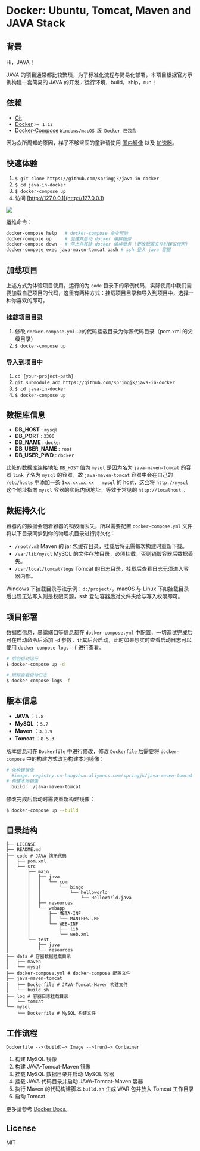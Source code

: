 # Docker: Ubuntu, Tomcat, Maven and JAVA Stack
## 背景
Hi，JAVA！

JAVA 的项目通常都比较繁琐，为了标准化流程与简易化部署，本项目根据官方示例构建一套简易的 JAVA 的开发／运行环境，build，ship，run！

## 依赖

* [Git](https://git-scm.com/downloads)
* [Docker](https://www.docker.com/products/docker/) `>= 1.12`
* [Docker-Compose](https://www.docker.com/products/docker/) `Windows/macOS 版 Docker 已包含`

因为众所周知的原因，梯子不够坚固的童鞋请使用 [国内镜像](http://get.daocloud.io/) 以及 [加速器](https://www.daocloud.io/mirror.html#accelerator-doc)。

## 快速体验
1. `$ git clone https://github.com/springjk/java-in-docker`
2. `$ cd java-in-docker`
3. `$ docker-compose up`
4. 访问 [http://127.0.0.1](http://127.0.0.1)

![](http://oac57xnsh.bkt.clouddn.com/2016-10-16-14766211732437.jpg)

运维命令：

```bash
docker-compose help   # docker-compose 命令帮助
docker-compose up     # 创建并启动 docker 编排服务
docker-compose down   # 停止并移除 docker 编排服务 (更改配置文件时建议使用)
docker-compose exec java-maven-tomcat bash # ssh 登入 java 容器
```


## 加载项目
上述方式为体验项目使用，运行的为 `code` 目录下的示例代码，实际使用中我们需要加载自己项目的代码，这里有两种方式：挂载项目目录和导入到项目中，选择一种你喜欢的即可。

### 挂载项目目录
1. 修改 `docker-compose.yml` 中的代码挂载目录为你源代码目录（pom.xml 的父级目录）
2. `$ docker-compose up`

### 导入到项目中
1. `cd {your-project-path}`
2. `git submodule add https://github.com/springjk/java-in-docker`
2. `$ cd java-in-docker`
3. `$ docker-compose up`

## 数据库信息
* **DB_HOST** : `mysql`
* **DB_PORT** : `3306`
* **DB_NAME** : `docker`
* **DB_USER_NAME** : `root`
* **DB_USER_PWD** : `docker`

此处的数据库连接地址 `DB_HOST` 值为 `mysql` 是因为名为 `java-maven-tomcat` 的容器 `link` 了名为 `mysql` 的容器，故 `java-maven-tomcat` 容器中会在自己的 `/etc/hosts` 中添加一条 `1xx.xx.xx.xx   mysql` 的 host，这会将 `http://mysql` 这个地址指向 `mysql` 容器的实际内网地址，等效于常见的 `http://localhost` 。

## 数据持久化
容器内的数据会随着容器的销毁而丢失，所以需要配置 `docker-compose.yml` 文件将以下目录同步到你的物理机目录进行持久化：

* `/root/.m2` Maven 的 jar 包缓存目录，挂载后将无需每次构建时重新下载。
* `/var/lib/mysql` MySQL 的文件存放目录，必须挂载，否则销毁容器后数据丢失。
* `/usr/local/tomcat/logs` Tomcat 的日志目录，挂载后查看日志无须进入容器内部。

Windows 下挂载目录写法示例：`d:/project/`，macOS 与 Linux 下如挂载目录后出现无法写入则是权限问题，ssh 登陆容器后对文件夹给与写入权限即可。

## 项目部署
数据库信息，暴露端口等信息都在 `docker-compose.yml` 中配置，一切调试完成后可在启动命令后添加 `-d` 参数，让其后台启动，此时如果想实时查看启动日志可以使用 `docker-compose logs -f` 进行查看。

``` bash
# 后台启动运行
$ docker-compose up -d

# 跟踪查看启动日志
$ docker-compose logs -f
```

## 版本信息
* **JAVA** ：`1.8`
* **MySQL** ：`5.7`
* **Maven** ：`3.3.9`
* **Tomcat** ：`8.5.3`

版本信息可在 `Dockerfile` 中进行修改，修改 `Dockerfile` 后需要将 `docker-compose` 中的构建方式改为构建本地镜像：

``` bash
# 免构建镜像
  #image: registry.cn-hangzhou.aliyuncs.com/springjk/java-maven-tomcat
# 构建本地镜像
  build: ./java-maven-tomcat
```

修改完成后启动时需要重新构建镜像：

``` bash
$ docker-compose up --build
```

## 目录结构

```
├── LICENSE
├── README.md
├── code # JAVA 演示代码
│   ├── pom.xml
│   └── src
│       ├── main
│       │   ├── java
│       │   │   └── com
│       │   │       └── bingo
│       │   │           └── helloworld
│       │   │               └── HelloWorld.java
│       │   ├── resources
│       │   └── webapp
│       │       ├── META-INF
│       │       │   └── MANIFEST.MF
│       │       └── WEB-INF
│       │           ├── lib
│       │           └── web.xml
│       └── test
│           ├── java
│           └── resources
├── data # 容器数据挂载目录
│   ├── maven
│   └── mysql
├── docker-compose.yml # docker-compose 配置文件
├── java-maven-tomcat
│   ├── Dockerfile # JAVA-Tomcat-Maven 构建文件
│   └── build.sh
├── log # 容器日志挂载目录
│   └── tomcat
└── mysql
    └── Dockerfile # MySQL 构建文件
```

## 工作流程
`Dockerfile -->(build)–> Image -->(run)–> Container`

1. 构建 MySQL 镜像
2. 构建 JAVA-Tomcat-Maven 镜像
3. 挂载 MySQL 数据目录并启动 MySQL 容器
4. 挂载 JAVA 代码目录并启动 JAVA-Tomcat-Maven 容器
5. 执行 Maven 的代码构建脚本 `build.sh` 生成 WAR 包并放入 Tomcat 工作目录
6. 启动 Tomcat

更多请参考 [Docker Docs](https://docs.docker.com/)。

## License
MIT